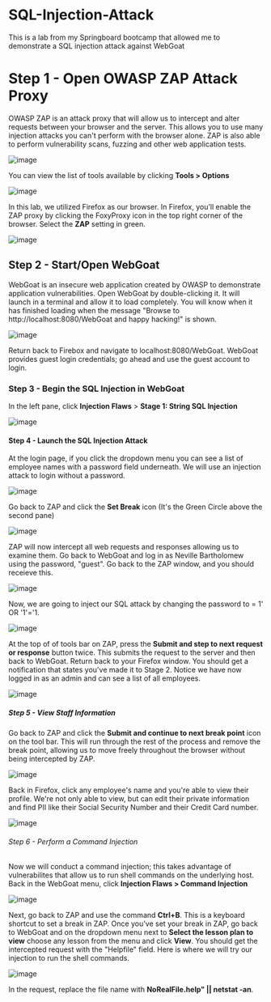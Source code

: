 # SQL-Injection-Attack
This is a lab from my Springboard bootcamp that allowed me to demonstrate a SQL injection attack against WebGoat

<h1>Step 1 - Open OWASP ZAP Attack Proxy</h1>

OWASP ZAP is an attack proxy that will allow us to intercept and alter requests between your browser and the server. This allows you to use many injection attacks you can't perform with the browser alone. ZAP is also able to perform vulnerability scans, fuzzing and other web application tests. 

![image](https://github.com/amolinaro23/SQL-Injection-Attack/assets/164687651/52042da1-753c-4ddf-9a57-ed4030ca20c6)

You can view the list of tools available by clicking **Tools > Options** 

![image](https://github.com/amolinaro23/SQL-Injection-Attack/assets/164687651/4a6ee321-aa08-4215-a8de-639afc8180b2)

In this lab, we utilized Firefox as our browser. In Firefox, you'll enable the ZAP proxy by clicking the FoxyProxy icon in the top right corner of the browser. Select the **ZAP** setting in green. 

![image](https://github.com/amolinaro23/SQL-Injection-Attack/assets/164687651/47531920-91b3-4221-841b-14393e06b2af)

<h2>Step 2 - Start/Open WebGoat</h2>

WebGoat is an insecure web application created by OWASP to demonstrate application vulnerabilities. Open WebGoat by double-clicking it. It will launch in a terminal and allow it to load completely. You will know when it has finished loading when the message "Browse to http://localhost:8080/WebGoat and happy hacking!" is shown. 

![image](https://github.com/amolinaro23/SQL-Injection-Attack/assets/164687651/04e9b5eb-be7b-4303-8023-613fa10c58e0)

Return back to Firebox and navigate to localhost:8080/WebGoat. WebGoat provides guest login credentials; go ahead and use the guest account to login.

<h3>Step 3 - Begin the SQL Injection in WebGoat</h3>

In the left pane, click **Injection Flaws** > **Stage 1: String SQL Injection** 

![image](https://github.com/amolinaro23/SQL-Injection-Attack/assets/164687651/bb39ecf3-32fc-4f7e-9e58-4619e54e5e7a)


<h4>Step 4 - Launch the SQL Injection Attack</h4>

At the login page, if you click the dropdown menu you can see a list of employee names with a password field underneath. We will use an injection attack to login without a password. 

![image](https://github.com/amolinaro23/SQL-Injection-Attack/assets/164687651/8985ed45-a354-4bda-9c0b-233236c0f1b8)

Go back to ZAP and click the **Set Break** icon (It's the Green Circle above the second pane)

![image](https://github.com/amolinaro23/SQL-Injection-Attack/assets/164687651/c7e5346a-7d71-402d-98d2-292130f2c320)

ZAP will now intercept all web requests and responses allowing us to examine them. Go back to WebGoat and log in as Neville Bartholomew using the password, "guest". Go back to the ZAP window, and you should receieve this. 

![image](https://github.com/amolinaro23/SQL-Injection-Attack/assets/164687651/c73e0141-10c8-4c2a-a9e1-73d60b3fbdfb)

Now, we are going to inject our SQL attack by changing the password to = 1' OR '1'='1. 

![image](https://github.com/amolinaro23/SQL-Injection-Attack/assets/164687651/faeafde8-2e38-4948-ae72-cd36dede4c8c)


At the top of of tools bar on ZAP, press the **Submit and step to next request or response** button twice. This submits the request to the server and then back to WebGoat. Return back to your Firefox window. You should get a notification that states you've made it to Stage 2. Notice we have now logged in as an admin and can see a list of all employees. 

![image](https://github.com/amolinaro23/SQL-Injection-Attack/assets/164687651/adef5d71-236f-4874-85fe-4efb5519d9c5)

<h5>Step 5 - View Staff Information</h5>

Go back to ZAP and click the **Submit and continue to next break point** icon on the tool bar. This will run through the rest of the process and remove the break point, allowing us to move freely throughout the browser without being intercepted by ZAP.

![image](https://github.com/amolinaro23/SQL-Injection-Attack/assets/164687651/c1c77f31-eb27-4886-b581-9830bab0788a)

Back in Firefox, click any employee's name and you're able to view their profile. We're not only able to view, but can edit their private information and find PII like their Social Security Number and their Credit Card number. 

![image](https://github.com/amolinaro23/SQL-Injection-Attack/assets/164687651/fd351605-1db6-4dad-a08d-8e4a29aaddf7)

<h6>Step 6 - Perform a Command Injection</h6>

Now we will conduct a command injection; this takes advantage of vulnerabilites that allow us to run shell commands on the underlying host. Back in the WebGoat menu, click **Injection Flaws > Command Injection**

![image](https://github.com/amolinaro23/SQL-Injection-Attack/assets/164687651/b298da54-63f1-480d-b11f-5363cb553d58)

Next, go back to ZAP and use the command **Ctrl+B**. This is a keyboard shortcut to set a break in ZAP. Once you've set your break in ZAP, go back to WebGoat and on the dropdown menu next to **Select the lesson plan to view** choose any lesson from the menu and click **View**. You should get the intercepted request with the "Helpfile" field. Here is where we will try our injection to run the shell commands.

![image](https://github.com/amolinaro23/SQL-Injection-Attack/assets/164687651/427f5b9c-20bf-44e3-b49e-07e09cf1aa9e)

In the request, replace the file name with **NoRealFile.help" || netstat -an**. 
